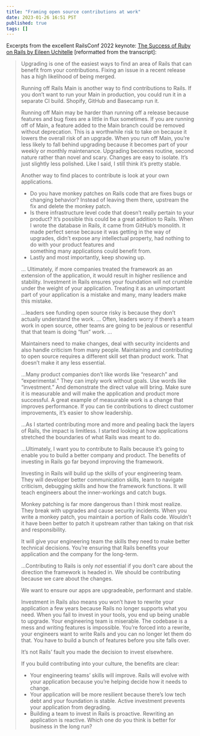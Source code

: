 ```yaml
---
title: "Framing open source contributions at work"
date: 2023-01-26 16:51 PST
published: true
tags: []
---
```


Excerpts from the excellent RailsConf 2022 keynote: [The Success of Ruby on Rails by Eileen Uchitelle](https://www.youtube.com/watch?v=MbqJzACF-54) [reformatted from the transcript]:

<blockquote markdown="1">

Upgrading is one of the easiest ways to find an area of Rails that can benefit from your contributions.  Fixing an issue in a recent release has a high likelihood of being merged. 

Running off Rails Main is another way to find contributions to Rails.  If you don’t want to run your Main in production,   you could run it in a separate CI build.  Shopify, GitHub and Basecamp run it. 

Running off Main may be harder than running off a release because features and bug fixes are  a little in flux sometimes. If you are running  off of Main, a feature added to the Main branch could be removed without deprecation. This is a worthwhile risk to take on because it lowers the overall risk of an upgrade.  When you run off Main, you’re less likely to fall behind upgrading because it becomes  part of your weekly or monthly maintenance.  Upgrading becomes routine, second nature rather  than novel and scary. Changes are easy to isolate. It’s just slightly less polished. Like I  said, I still think it’s pretty stable. 

Another way to find places to contribute  is look at your own applications. 

- Do you have monkey patches on Rails code  that are fixes bugs or changing behavior?   Instead of leaving them there, upstream  the fix and delete the monkey patch.   
- Is there infrastructure level code that  doesn’t really pertain to your product?   It’s possible this could be a great addition to  Rails. When I wrote the database in Rails, it came from GitHub’s monolith. It made perfect sense  because it was getting in the way of upgrades,  didn’t expose any intellectual property, had  nothing to do with your product features and  
something many applications could benefit from. 
- Lastly and most importantly, keep showing up.  

… Ultimately,  if more companies treated the framework as an extension of the application, it would  result in higher resilience and stability. Investment in Rails ensures your foundation will not crumble under the weight of your application. Treating it as an unimportant part of your application is a mistake and many, many leaders make this mistake.

…leaders see funding open source risky is because they don’t actually  understand the work. … Often, leaders worry if there’s a team work in open source, other teams are going to be jealous or resentful that that team is doing “fun” work. …

Maintainers need to make changes, deal with security incidents and also handle criticism from many people. Maintaining and contributing to open source requires a different skill set than product work. That doesn’t make it any less essential.  

…Many product companies don’t  like words like “research” and “experimental.”  They can imply work without goals. Use words like  “investment.” And demonstrate the direct value will bring. Make sure it is measurable and will  make the application and product more successful. A great example of measurable work is  a change that improves performance. If you can tie contributions to direct customer improvements, it’s easier to show leadership.

…As I started contributing more and more  and pealing back the layers of Rails, the impact is limitless. I started looking at how applications stretched  the boundaries of what Rails was meant to do.

…Ultimately, I want you to contribute to Rails because it’s going to enable you to build a better company and product. The benefits of investing in Rails go far beyond improving the framework.
 
Investing in Rails will build up the skills of your engineering team. They will developer better communication skills, learn to navigate criticism,  debugging skills and how the framework functions.  It will teach engineers about the inner-workings and catch bugs. 

Monkey patching is far more dangerous than I think most realize. They break  with upgrades and cause security incidents.  When you write a monkey patch, you maintain a portion of Rails code. Wouldn’t it have been   better to patch it upstream rather than taking on that risk and responsibility.  

It will give your engineering team the skills  they need to make better technical decisions. You’re ensuring that Rails benefits your application and the company for the long-term.  

…Contributing to Rails is only _not_ essential if you don’t care about the direction the framework is headed in. We should be contributing  because we care about the changes.

We want to ensure our apps are upgradeable, performant and stable. 

Investment in Rails also means you won’t have to rewrite your application a few years because Rails no longer supports what you need. When you fail  to invest in your tools, you end up being unable to upgrade. Your engineering team is miserable.  The codebase is a mess and writing features is impossible. You’re forced into a rewrite, your  engineers want to write Rails and you can no longer let them do that. You have to build a  bunch of features before you site falls over.  

It’s not Rails’ fault you made  the decision to invest elsewhere.  

If you build contributing into your culture, the  benefits are clear:

- Your engineering teams’ skills will improve. Rails will evolve with your  application because you’re helping decide how it needs to change. 
- Your application will be  more resilient because there’s low tech debt and your foundation is stable. Active investment  prevents your application from degrading.  
- Building a team to invest in Rails is  proactive. Rewriting an application is reactive. Which one do you think is better for business in the long run?

</blockquote>
